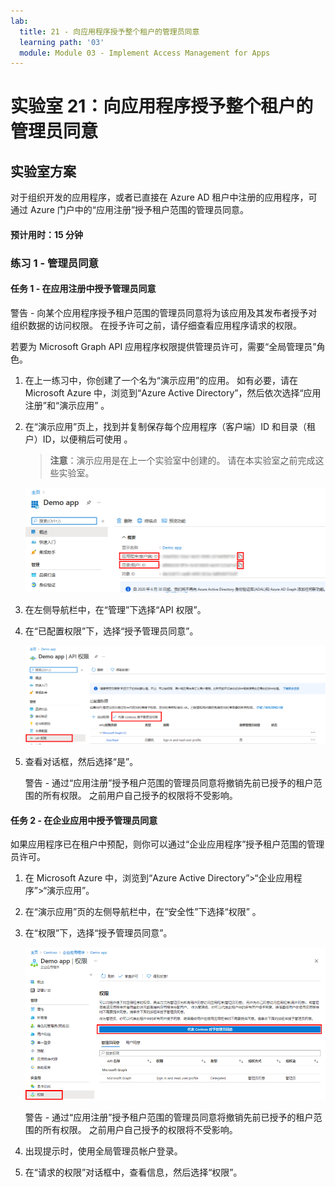 ```yaml
---
lab:
  title: 21 - 向应用程序授予整个租户的管理员同意
  learning path: '03'
  module: Module 03 - Implement Access Management for Apps
---
```


# 实验室 21：向应用程序授予整个租户的管理员同意

## 实验室方案

对于组织开发的应用程序，或者已直接在 Azure AD 租户中注册的应用程序，可通过 Azure 门户中的“应用注册”授予租户范围的管理员同意。

#### 预计用时：15 分钟

### 练习 1 - 管理员同意

#### 任务 1 - 在应用注册中授予管理员同意

   警告 - 向某个应用程序授予租户范围的管理员同意将为该应用及其发布者授予对组织数据的访问权限。 在授予许可之前，请仔细查看应用程序请求的权限。

若要为 Microsoft Graph API 应用程序权限提供管理员许可，需要“全局管理员”角色。

1. 在上一练习中，你创建了一个名为“演示应用”的应用。 如有必要，请在 Microsoft Azure 中，浏览到“Azure Active Directory”，然后依次选择“应用注册”和“演示应用”  。


2. 在“演示应用”页上，找到并复制保存每个应用程序（客户端）ID 和目录（租户）ID，以便稍后可使用  。

    >**注意**：演示应用是在上一个实验室中创建的。 请在本实验室之前完成这些实验室。

    ![显示“演示应用”页的的屏幕图像，其中突出显示了目录 ID](./media/lp3-mod3-demo-app-directory-id.png)

3. 在左侧导航栏中，在“管理”下选择“API 权限”。

4. 在“已配置权限”下，选择“授予管理员同意”。

    ![显示“API 权限”页面的屏幕图像，其中“授予 Contoso 管理员同意”突出显示](./media/lp3-mod3-api-permissions-admin-consent.png)

5. 查看对话框，然后选择“是”。

   警告 - 通过“应用注册”授予租户范围的管理员同意将撤销先前已授予的租户范围的所有权限。 之前用户自己授予的权限将不受影响。

#### 任务 2 - 在企业应用中授予管理员同意

如果应用程序已在租户中预配，则你可以通过“企业应用程序”授予租户范围的管理员许可。

1. 在 Microsoft Azure 中，浏览到“Azure Active Directory”>“企业应用程序”>“演示应用”。

2. 在“演示应用”页的左侧导航栏中，在“安全性”下选择“权限”  。

3. 在“权限”下，选择“授予管理员同意”。

    ![显示“演示应用权限”页面的屏幕图像，其中“授予 Contoso 管理员同意”突出显示](./media/lp3-mod3-grant-admin-consent-in-enterprise-app.png)

   警告 - 通过“应用注册”授予租户范围的管理员同意将撤销先前已授予的租户范围的所有权限。 之前用户自己授予的权限将不受影响。

4. 出现提示时，使用全局管理员帐户登录。

5. 在“请求的权限”对话框中，查看信息，然后选择“权限”。
